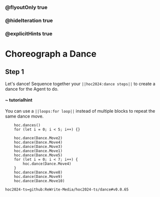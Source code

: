### @flyoutOnly true
### @hideIteration true
### @explicitHints true

# Choreograph a Dance

## Step 1
Let's dance! Sequence together your ``||hoc2024:dance steps||`` to create a dance for the Agent to do.

#### ~ tutorialhint
You can use a ``||loops:for loop||`` instead of multiple blocks to repeat the same dance move.


```ghost
    hoc.dances()
    for (let i = 0; i < 5; i++) {}
```
```template
    hoc.dance(Dance.Move2)
    hoc.dance(Dance.Move4)
    hoc.dance(Dance.Move3)
    hoc.dance(Dance.Move1)
    hoc.dance(Dance.Move5)
    for (let i = 0; i < 7; i++) {
        hoc.dance(Dance.Move4)
    }
    hoc.dance(Dance.Move8)
    hoc.dance(Dance.Move9)
    hoc.dance(Dance.Move10)
```

```package
hoc2024-ts=github:ReWrite-Media/hoc2024-ts/dance#v0.0.65
```
